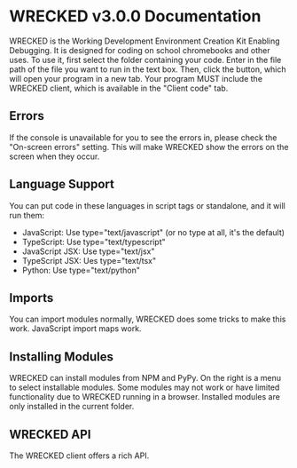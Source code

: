 # WRECKED v3.0.0 Documentation
WRECKED is the Working Development Environment Creation Kit Enabling Debugging. It is designed for coding on school 
chromebooks and other uses. To use it, first select the folder containing your code. Enter in the file path of the 
file you want to run in the text box. Then, click the button, which will open your program in a new tab. Your program 
MUST include the WRECKED client, which is available in the "Client code" tab.
## Errors
If the console is unavailable for you to see the errors in, please check the "On-screen errors" setting. This will 
make WRECKED show the errors on the screen when they occur.
## Language Support
You can put code in these languages in script tags or standalone, and it will run them:
* JavaScript: Use type="text/javascript" (or no type at all, it's the default)
* TypeScript: Use type="text/typescript"
* JavaScript JSX: Use type="text/jsx"
* TypeScript JSX: Ues type="text/tsx"
* Python: Use type="text/python"
## Imports
You can import modules normally, WRECKED does some tricks to make this work. JavaScript import maps work.
## Installing Modules
WRECKED can install modules from NPM and PyPy. On the right is a menu to select installable modules. Some modules 
may not work or have limited functionality due to WRECKED running in a browser. Installed modules are only installed
in the current folder.
## WRECKED API
The WRECKED client offers a rich API.